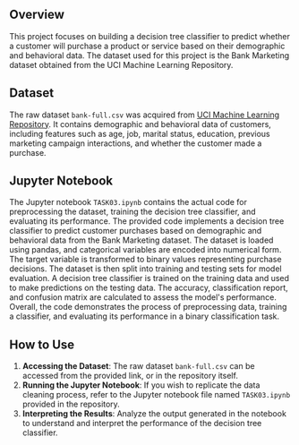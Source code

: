 ## Overview
This project focuses on building a decision tree classifier to predict whether a customer will purchase a product or service based on their demographic and behavioral data. The dataset used for this project is the Bank Marketing dataset obtained from the UCI Machine Learning Repository.

## Dataset
The raw dataset `bank-full.csv` was acquired from [UCI Machine Learning Repository](https://archive.ics.uci.edu/dataset/222/bank+marketing). It contains demographic and behavioral data of customers, including features such as age, job, marital status, education, previous marketing campaign interactions, and whether the customer made a purchase.

## Jupyter Notebook
The Jupyter notebook `TASK03.ipynb` contains the actual code for preprocessing the dataset, training the decision tree classifier, and evaluating its performance.
The provided code implements a decision tree classifier to predict customer purchases based on demographic and behavioral data from the Bank Marketing dataset. The dataset is loaded using pandas, and categorical variables are encoded into numerical form. The target variable is transformed to binary values representing purchase decisions. The dataset is then split into training and testing sets for model evaluation. A decision tree classifier is trained on the training data and used to make predictions on the testing data. The accuracy, classification report, and confusion matrix are calculated to assess the model's performance. Overall, the code demonstrates the process of preprocessing data, training a classifier, and evaluating its performance in a binary classification task.

## How to Use
1. **Accessing the Dataset**: The raw dataset `bank-full.csv` can be accessed from the provided link, or in the repository itself.
2. **Running the Jupyter Notebook**: If you wish to replicate the data cleaning process, refer to the Jupyter notebook file named `TASK03.ipynb` provided in the repository.
3. **Interpreting the Results**: Analyze the output generated in the notebook to understand and interpret the performance of the decision tree classifier.

